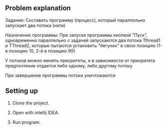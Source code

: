 ## Problem explanation
Задание: Составить программу (процесс), который параллельно запускает два потока (нити)

Назначение программы:
При запуске программы кнопкой &quot;Пуск&quot;, одновременно параллельно с задачей запускаются два
потока Tthread1 и TThread2, которые пытаются установить &quot;бегунок&quot; в свою позицию (1-в
позицию 10, 2-й в позицию 90)

У потоков можно менять приоритеты, и в зависимости от приоритета предпочтение отдается
либо одному, либо другому потоку

При завершение программы потоки уничтожаются
## Setting up

1. Clone the project.

2. Open with intellij IDEA.

3. Run program.